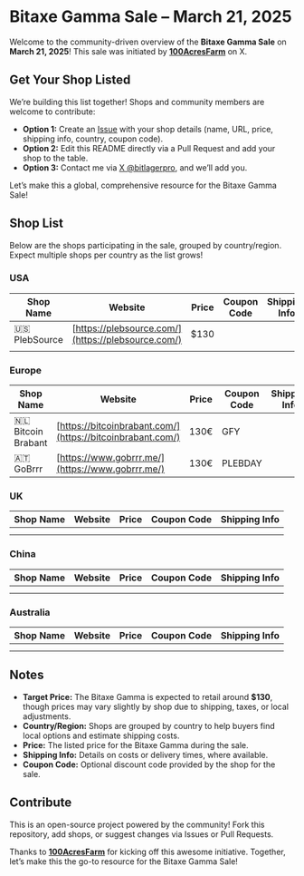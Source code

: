 # Bitaxe Gamma Sale – March 21, 2025

Welcome to the community-driven overview of the **Bitaxe Gamma Sale** on **March 21, 2025**! This sale was initiated by **[100AcresFarm](https://x.com/100AcresFarm)** on X.

## Get Your Shop Listed
We’re building this list together! Shops and community members are welcome to contribute:
- **Option 1:** Create an [Issue](https://github.com/thisdev/BitaxeGammaSale/issues) with your shop details (name, URL, price, shipping info, country, coupon code).
- **Option 2:** Edit this README directly via a Pull Request and add your shop to the table.
- **Option 3:** Contact me via [X @bitlagerpro](https://x.com/BitlagerPro), and we’ll add you.

Let’s make this a global, comprehensive resource for the Bitaxe Gamma Sale!

## Shop List
Below are the shops participating in the sale, grouped by country/region. Expect multiple shops per country as the list grows!

### USA
| Shop Name         | Website                    | Price       | Coupon Code         | Shipping Info |
|-------------------|----------------------------|-------------|-----------------------|-------------|
| 🇺🇸 PlebSource        | [https://plebsource.com/](https://plebsource.com/) | $130 |         |             |
|                   |                            |             |                       |             |

### Europe
| Shop Name         | Website                    | Price       | Coupon Code         | Shipping Info |
|-------------------|----------------------------|-------------|-----------------------|-------------|
| 🇳🇱 Bitcoin Brabant   | [https://bitcoinbrabant.com/](https://bitcoinbrabant.com/) |   130€  |        GFY         |             |
|      🇦🇹 GoBrrr       |    [https://www.gobrrr.me/](https://www.gobrrr.me/)        |      130€    |         PLEBDAY         |             |

### UK
| Shop Name         | Website                    | Price       | Coupon Code         | Shipping Info |
|-------------------|----------------------------|-------------|-----------------------|-------------|
|                   |                            |             |                       |             |
|                   |                            |             |                       |             |

### China
| Shop Name         | Website                    | Price       | Coupon Code         | Shipping Info |
|-------------------|----------------------------|-------------|-----------------------|-------------|
|                   |                            |             |                       |             |
|                   |                            |             |                       |             |

### Australia
| Shop Name         | Website                    | Price       | Coupon Code         | Shipping Info |
|-------------------|----------------------------|-------------|-----------------------|-------------|
|                   |                            |             |                       |             |
|                   |                            |             |                       |             |

## Notes
- **Target Price:** The Bitaxe Gamma is expected to retail around **$130**, though prices may vary slightly by shop due to shipping, taxes, or local adjustments.
- **Country/Region:** Shops are grouped by country to help buyers find local options and estimate shipping costs.
- **Price:** The listed price for the Bitaxe Gamma during the sale.
- **Shipping Info:** Details on costs or delivery times, where available.
- **Coupon Code:** Optional discount code provided by the shop for the sale.

## Contribute
This is an open-source project powered by the community! Fork this repository, add shops, or suggest changes via Issues or Pull Requests.

Thanks to **[100AcresFarm](https://x.com/100AcresFarm)** for kicking off this awesome initiative. Together, let’s make this the go-to resource for the Bitaxe Gamma Sale!
